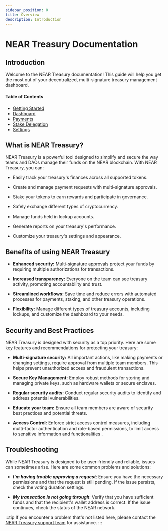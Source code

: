 ```yaml
---
sidebar_position: 0
title: Overview
description: Introduction
---
```


# NEAR Treasury Documentation

## Introduction

Welcome to the NEAR Treasury documentation! This guide will help you get the most out of your decentralized, multi-signature treasury management dashboard.

#### Table of Contents

- [Getting Started](quickstart.md)
- [Dashboard](dashboard.md)
- [Payments](payments.md)
- [Stake Delegation](stake.md)
- [Settings](settings.md)

## What is NEAR Treasury?

NEAR Treasury is a powerful tool designed to simplify and secure the way teams and DAOs manage their funds on the NEAR blockchain. With NEAR Treasury, you can:

-   Easily track your treasury's finances across all supported tokens.
    
-   Create and manage payment requests with multi-signature approvals.
    
-   Stake your tokens to earn rewards and participate in governance.
    
-   Safely exchange different types of cryptocurrency.
    
-   Manage funds held in lockup accounts.
    
-   Generate reports on your treasury's performance.
    
-   Customize your treasury's settings and appearance.
    

## Benefits of using NEAR Treasury

-   **Enhanced security:** Multi-signature approvals protect your funds by requiring multiple authorizations for transactions.
    
-   **Increased transparency:** Everyone on the team can see treasury activity, promoting accountability and trust.
    
-   **Streamlined workflows:** Save time and reduce errors with automated processes for payments, staking, and other treasury operations.
    
-   **Flexibility:** Manage different types of treasury accounts, including lockups, and customize the dashboard to your needs.


## Security and Best Practices

NEAR Treasury is designed with security as a top priority. Here are some key features and recommendations for protecting your treasury:

-   **Multi-signature security:** All important actions, like making payments or changing settings, require approval from multiple team members. This helps prevent unauthorized access and fraudulent transactions.

-   **Secure Key Management:** Employ robust methods for storing and managing private keys, such as hardware wallets or secure enclaves.

-   **Regular security audits:** Conduct regular security audits to identify and address potential vulnerabilities.

-   **Educate your team:** Ensure all team members are aware of security best practices and potential threats.

-   **Access Control:** Enforce strict access control measures, including multi-factor authentication and role-based permissions, to limit access to sensitive information and functionalities .
    

## Troubleshooting

While NEAR Treasury is designed to be user-friendly and reliable, issues can sometimes arise. Here are some common problems and solutions:

- **_I'm having trouble approving a request_**: Ensure you have the necessary permissions and that the request is still pending. If the issue persists, check the voting duration settings.
    
- **_My transaction is not going through_**: Verify that you have sufficient funds and that the recipient's wallet address is correct. If the issue continues, check the status of the NEAR network.
    

:::tip
If you encounter a problem that's not listed here, please contact the [NEAR Treasury support team](https://neartreasury.com/contact-form) for assistance.
:::
